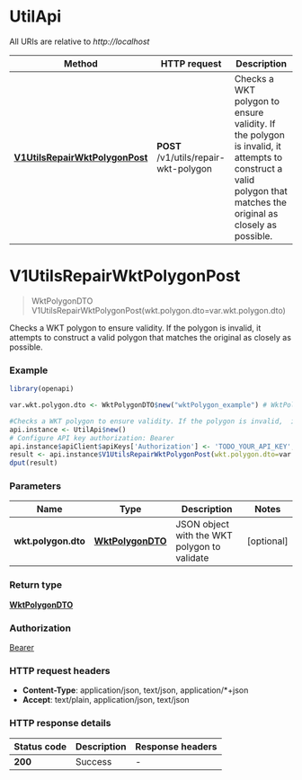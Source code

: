 # UtilApi

All URIs are relative to *http://localhost*

Method | HTTP request | Description
------------- | ------------- | -------------
[**V1UtilsRepairWktPolygonPost**](UtilApi.md#V1UtilsRepairWktPolygonPost) | **POST** /v1/utils/repair-wkt-polygon | Checks a WKT polygon to ensure validity. If the polygon is invalid,  it attempts to construct a valid polygon that matches the original  as closely as possible.


# **V1UtilsRepairWktPolygonPost**
> WktPolygonDTO V1UtilsRepairWktPolygonPost(wkt.polygon.dto=var.wkt.polygon.dto)

Checks a WKT polygon to ensure validity. If the polygon is invalid,  it attempts to construct a valid polygon that matches the original  as closely as possible.

### Example
```R
library(openapi)

var.wkt.polygon.dto <- WktPolygonDTO$new("wktPolygon_example") # WktPolygonDTO | JSON object with the WKT polygon to validate

#Checks a WKT polygon to ensure validity. If the polygon is invalid,  it attempts to construct a valid polygon that matches the original  as closely as possible.
api.instance <- UtilApi$new()
# Configure API key authorization: Bearer
api.instance$apiClient$apiKeys['Authorization'] <- 'TODO_YOUR_API_KEY';
result <- api.instance$V1UtilsRepairWktPolygonPost(wkt.polygon.dto=var.wkt.polygon.dto)
dput(result)
```

### Parameters

Name | Type | Description  | Notes
------------- | ------------- | ------------- | -------------
 **wkt.polygon.dto** | [**WktPolygonDTO**](WktPolygonDTO.md)| JSON object with the WKT polygon to validate | [optional] 

### Return type

[**WktPolygonDTO**](WktPolygonDTO.md)

### Authorization

[Bearer](../README.md#Bearer)

### HTTP request headers

 - **Content-Type**: application/json, text/json, application/*+json
 - **Accept**: text/plain, application/json, text/json

### HTTP response details
| Status code | Description | Response headers |
|-------------|-------------|------------------|
| **200** | Success |  -  |

